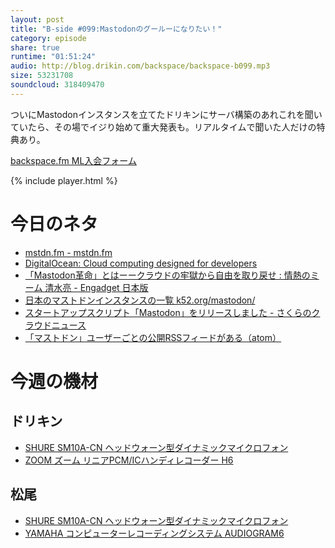 ```yaml
---
layout: post
title: "B-side #099:Mastodonのグールーになりたい！"
category: episode
share: true
runtime: "01:51:24"
audio: http://blog.drikin.com/backspace/backspace-b099.mp3
size: 53231708
soundcloud: 318409470
---
```


ついにMastodonインスタンスを立てたドリキンにサーバ構築のあれこれを聞いていたら、その場でイジり始めて重大発表も。リアルタイムで聞いた人だけの特典あり。

[backspace.fm ML入会フォーム](http://backspace.us11.list-manage.com/subscribe?u=09c933bd3997c1d16dbed156a&id=84b6529b91)

{% include player.html %}

# 今日のネタ

* [mstdn.fm - mstdn.fm](https://mstdn.fm/about/more)
* [DigitalOcean: Cloud computing designed for developers](https://www.digitalocean.com/)
* [「Mastodon革命」とはーークラウドの牢獄から自由を取り戻せ : 情熱のミーム 清水亮 - Engadget 日本版](http://japanese.engadget.com/2017/04/18/mastodon/)
* [日本のマストドンインスタンスの一覧 k52.org/mastodon/](http://k52.org/mastodon/)
* [スタートアップスクリプト「Mastodon」をリリースしました - さくらのクラウドニュース](http://cloud-news.sakura.ad.jp/2017/04/18/mastodon-startup-script-release/)
* [「マストドン」ユーザーごとの公開RSSフィードがある（atom）](http://netafull.net/mastodon/055126.html)

# 今週の機材

## ドリキン
* [SHURE  SM10A-CN ヘッドウォーン型ダイナミックマイクロフォン](http://amzn.to/1LXIGkV) 
* [ZOOM ズーム リニアPCM/ICハンディレコーダー H6](http://amzn.to/29BOo5n)

## 松尾
* [SHURE  SM10A-CN ヘッドウォーン型ダイナミックマイクロフォン](http://amzn.to/1LXIGkV) 
* [YAMAHA コンピューターレコーディングシステム AUDIOGRAM6](http://amzn.to/1Rsyq5W)
